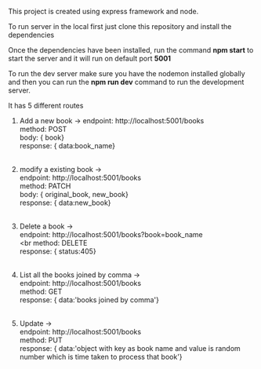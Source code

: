 This project is created using express framework and node.

To run server in the local first just clone this repository and install the dependencies

Once the dependencies have been installed, run the command <b>npm start</b> to start the server and it will run on default port <b>5001</b>

To run the dev server make sure you have the nodemon installed globally and then you can run the <b>npm run dev</b> command to run the development server.

It has 5 different routes

1. Add a new book ->
   endpoint: http://localhost:5001/books <br>
   method: POST <br>
   body: { book} <br>
   response: { data:book_name}<br><br>

2. modify a existing book -> <br>
   endpoint: http://localhost:5001/books<br>
   method: PATCH<br>
   body: { original_book, new_book}<br>
   response: { data:new_book}<br><br>

3. Delete a book -><br>
   endpoint: http://localhost:5001/books?book=book_name<br><br
   method: DELETE<br>
   response: { status:405}<br><br>

4. List all the books joined by comma -><br>
   endpoint: http://localhost:5001/books<br>
   method: GET<br>
   response: { data:'books joined by comma'}<br><br>

5. Update -><br>
   endpoint: http://localhost:5001/books<br>
   method: PUT<br>
   response: { data:'object with key as book name and value is random number which is time taken to process that book'}<br>
